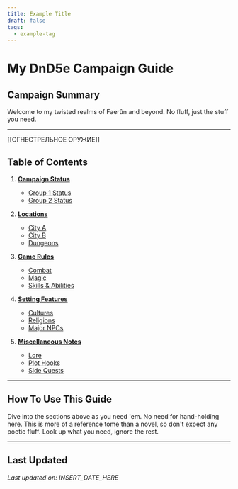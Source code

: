 ```yaml
---
title: Example Title
draft: false
tags:
  - example-tag
---
```

# My DnD5e Campaign Guide

## Campaign Summary

Welcome to my twisted realms of Faerûn and beyond. No fluff, just the stuff you need. 

---
[[ОГНЕСТРЕЛЬНОЕ ОРУЖИЕ]]
## Table of Contents

1. **[Campaign Status](obsidian://vault/YOUR_VAULT_NAME/Campaign_Status)**
    - [Group 1 Status](obsidian://vault/YOUR_VAULT_NAME/Group_1_Status)
    - [Group 2 Status](obsidian://vault/YOUR_VAULT_NAME/Group_2_Status)

2. **[Locations](obsidian://vault/YOUR_VAULT_NAME/Locations)**
    - [City A](obsidian://vault/YOUR_VAULT_NAME/City_A)
    - [City B](obsidian://vault/YOUR_VAULT_NAME/City_B)
    - [Dungeons](obsidian://vault/YOUR_VAULT_NAME/Dungeons)

3. **[Game Rules](obsidian://vault/YOUR_VAULT_NAME/Game_Rules)**
    - [Combat](obsidian://vault/YOUR_VAULT_NAME/Combat)
    - [Magic](obsidian://vault/YOUR_VAULT_NAME/Magic)
    - [Skills & Abilities](obsidian://vault/YOUR_VAULT_NAME/Skills_Abilities)

4. **[Setting Features](obsidian://vault/YOUR_VAULT_NAME/Setting_Features)**
    - [Cultures](obsidian://vault/YOUR_VAULT_NAME/Cultures)
    - [Religions](obsidian://vault/YOUR_VAULT_NAME/Religions)
    - [Major NPCs](obsidian://vault/YOUR_VAULT_NAME/Major_NPCs)

5. **[Miscellaneous Notes](obsidian://vault/YOUR_VAULT_NAME/Miscellaneous_Notes)**
    - [Lore](obsidian://vault/YOUR_VAULT_NAME/Lore)
    - [Plot Hooks](obsidian://vault/YOUR_VAULT_NAME/Plot_Hooks)
    - [Side Quests](obsidian://vault/YOUR_VAULT_NAME/Side_Quests)

---

## How To Use This Guide

Dive into the sections above as you need 'em. No need for hand-holding here. This is more of a reference tome than a novel, so don't expect any poetic fluff. Look up what you need, ignore the rest.

---

## Last Updated

*Last updated on: INSERT_DATE_HERE*
